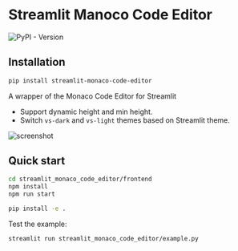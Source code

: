# Streamlit Manoco Code Editor

![PyPI - Version](https://img.shields.io/pypi/v/streamlit-monaco-code-editor)

## Installation

```sh
pip install streamlit-monaco-code-editor
```


A wrapper of the Monaco Code Editor for Streamlit

- Support dynamic height and min height.
- Switch `vs-dark` and `vs-light` themes based on Streamlit theme.

![screenshot](screenshot.png)

## Quick start

```sh
cd streamlit_monaco_code_editor/frontend
npm install
npm run start
```

```sh
pip install -e .
```

Test the example:

```sh
streamlit run streamlit_monaco_code_editor/example.py
```
